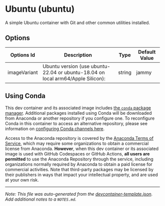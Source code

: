 
# Ubuntu (ubuntu)

A simple Ubuntu container with Git and other common utilities installed.

## Options

| Options Id | Description | Type | Default Value |
|-----|-----|-----|-----|
| imageVariant | Ubuntu version (use ubuntu-22.04 or ubuntu-18.04 on local arm64/Apple Silicon): | string | jammy |

## Using Conda

This dev container and its associated image includes [the `conda` package manager](https://aka.ms/vscode-remote/conda/about). Additional packages installed using Conda will be downloaded from Anaconda or another repository if you configure one. To reconfigure Conda in this container to access an alternative repository, please see information on [configuring Conda channels here](https://aka.ms/vscode-remote/conda/channel-setup).

Access to the Anaconda repository is covered by the [Anaconda Terms of Service](https://aka.ms/vscode-remote/conda/terms), which may require some organizations to obtain a commercial license from Anaconda. **However**, when this dev container or its associated image is used with GitHub Codespaces or GitHub Actions, **all users are permitted** to use the Anaconda Repository through the service, including organizations normally required by Anaconda to obtain a paid license for commercial activities. Note that third-party packages may be licensed by their publishers in ways that impact your intellectual property, and are used at your own risk.

---

_Note: This file was auto-generated from the [devcontainer-template.json](https://github.com/ecampuslearning/creativehubs/blob/main/src/ubuntu/devcontainer-template.json).  Add additional notes to a `NOTES.md`._
